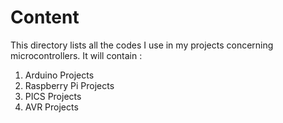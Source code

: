# Content

This directory lists all the codes I use in my projects concerning microcontrollers.
It will contain :
1. Arduino Projects
2. Raspberry Pi Projects
3. PICS Projects
4. AVR Projects
